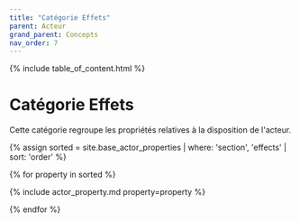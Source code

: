 ```yaml
---
title: "Catégorie Effets"
parent: Acteur
grand_parent: Concepts
nav_order: 7
---
```


{% include table_of_content.html %}


# Catégorie Effets

Cette catégorie regroupe les propriétés relatives à la disposition de l'acteur.

{% assign sorted = site.base_actor_properties | where: 'section', 'effects' | sort: 'order' %}

{% for property in sorted %}

{% include actor_property.md property=property %}

{% endfor %}
